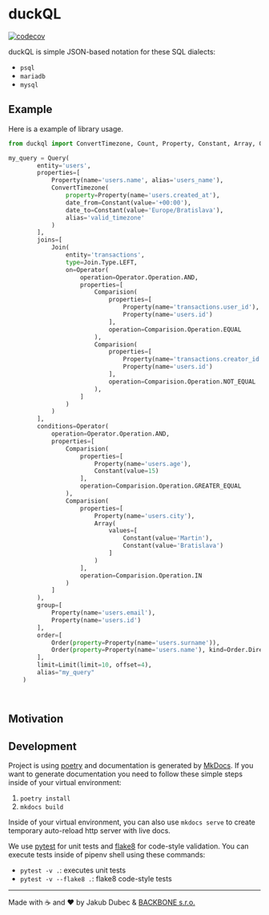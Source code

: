 # duckQL

[![codecov](https://codecov.io/gh/Sibyx/duckql-python/branch/master/graph/badge.svg)](https://codecov.io/gh/Sibyx/duckql-python)

duckQL is simple JSON-based notation for these SQL dialects:

- `psql`
- `mariadb`
- `mysql`

## Example

Here is a example of library usage.

```python
from duckql import ConvertTimezone, Count, Property, Constant, Array, Query, Join, Operator, Comparision, Limit, Order

my_query = Query(
        entity='users',
        properties=[
            Property(name='users.name', alias='users_name'),
            ConvertTimezone(
                property=Property(name='users.created_at'),
                date_from=Constant(value='+00:00'),
                date_to=Constant(value='Europe/Bratislava'),
                alias='valid_timezone'
            )
        ],
        joins=[
            Join(
                entity='transactions',
                type=Join.Type.LEFT,
                on=Operator(
                    operation=Operator.Operation.AND,
                    properties=[
                        Comparision(
                            properties=[
                                Property(name='transactions.user_id'),
                                Property(name='users.id')
                            ],
                            operation=Comparision.Operation.EQUAL
                        ),
                        Comparision(
                            properties=[
                                Property(name='transactions.creator_id'),
                                Property(name='users.id')
                            ],
                            operation=Comparision.Operation.NOT_EQUAL
                        ),
                    ]
                )
            )
        ],
        conditions=Operator(
            operation=Operator.Operation.AND,
            properties=[
                Comparision(
                    properties=[
                        Property(name='users.age'),
                        Constant(value=15)
                    ],
                    operation=Comparision.Operation.GREATER_EQUAL
                ),
                Comparision(
                    properties=[
                        Property(name='users.city'),
                        Array(
                            values=[
                                Constant(value='Martin'),
                                Constant(value='Bratislava')
                            ]
                        )
                    ],
                    operation=Comparision.Operation.IN
                )
            ]
        ),
        group=[
            Property(name='users.email'),
            Property(name='users.id')
        ],
        order=[
            Order(property=Property(name='users.surname')),
            Order(property=Property(name='users.name'), kind=Order.Direction.DESC)
        ],
        limit=Limit(limit=10, offset=4),
        alias="my_query"
    )
```

```json

```

```postgresql

```

## Motivation

## Development

Project is using [poetry](https://python-poetry.org/) and documentation is generated by
[MkDocs](https://www.mkdocs.org/). If you want to generate documentation you need to follow these simple steps
inside of your virtual environment:

1. `poetry install`
2. `mkdocs build`

Inside of your virtual environment, you can also use `mkdocs serve` to create temporary auto-reload http server with
live docs.

We use [pytest](https://docs.pytest.org/en/latest/) for unit tests and [flake8](https://flake8.pycqa.org/en/latest/)
for code-style validation. You can execute tests inside of pipenv shell using these commands:

- `pytest -v .`: executes unit tests
- `pytest -v --flake8 .`: flake8 code-style tests

---
Made with ☕️ and ❤️ by Jakub Dubec & [BACKBONE s.r.o.](https://www.backbone.sk/en/)
